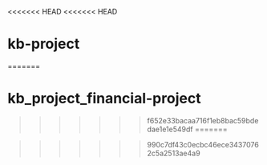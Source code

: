 <<<<<<< HEAD
<<<<<<< HEAD
# kb-project
=======
# kb_project_financial-project
>>>>>>> f652e33bacaa716f1eb8bac59bdedae1e1e549df
=======

>>>>>>> 990c7df43c0ecbc46ece34370762c5a2513ae4a9
